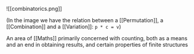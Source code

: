 ![[combinatorics.png]]

(In the image we have the relation between a [[Permutation]], a [[Combination]] and a [[Variation]]: `p * c = v`)

An area of [[Maths]] primarily concerned with counting, both as a means and an end in obtaining results, and certain properties of finite structures
